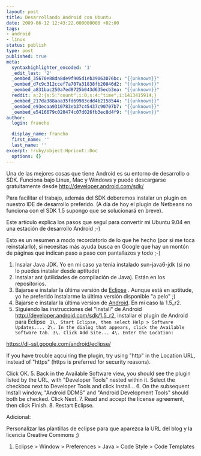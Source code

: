 ```yaml
---
layout: post
title: Desarrollando Android con Ubuntu
date: 2009-06-12 12:43:22.000000000 +02:00
tags:
- android
- linux
status: publish
type: post
published: true
meta:
  syntaxhighlighter_encoded: '1'
  _edit_last: '2'
  _oembed_35670e88da8de9f905d1eb39063076bc: "{{unknown}}"
  _oembed_d7c9c312ccef7a707a31838fb20846d2: "{{unknown}}"
  _oembed_a831bac250a7ed8725b043d635ecb3ea: "{{unknown}}"
  reddit: a:2:{s:5:"count";i:0;s:4:"time";i:1413415914;}
  _oembed_217da388aaa35fd69983cdd4b2158544: "{{unknown}}"
  _oembed_e93ecaa9310783eb37c45437c90707b7: "{{unknown}}"
  _oembed_e5416679c020474c07d026fb3ec8d4f9: "{{unknown}}"
author:
  login: francho

  display_name: francho
  first_name: ''
  last_name: ''
excerpt: !ruby/object:Hpricot::Doc
  options: {}
---
```

Una de las mejores cosas que tiene Android es su entorno de desarrollo o SDK. Funciona bajo Linux, Mac y Windows y puede descargarse gratuitamente desde http://developer.android.com/sdk/

Para facilitar el trabajo, además del SDK deberemos instalar un plugin en nuestro IDE de desarrollo preferido. (A día de hoy el plugin de Netbeans no funciona con el SDK 1.5 supongo que se solucionará en breve).

Este artículo explica los pasos que seguí para convertir mi Ubuntu 9.04 en una estación de desarrollo Android ;-)

Esto es un resumen a modo recordatorio de lo que he hecho (por si me toca reinstalarlo), si necesitas más ayuda busca en Google que hay un montón de páginas que indican paso a paso con pantallazos y todo ;-)

1.  Insalar Java JDK. Yo en mi caso ya tenia instalado sun-java6-jdk (si no lo puedes instalar desde aptitude)
2.  Instalar ant (utilidades de compilación de Java). Están en los repositorios.
3.  Bajarse e instalar la última versión de [Eclipse](http://www.eclipse.org/downloads/) . Aunque está en aptitude, yo he preferido instalarme la última versión disponible "a pelo" ;)
4.  Bajarse e instalar la última version de [Android](http://developer.android.com/sdk/). En mi caso la 1.5_r2.
5.  Siguiendo las instrucciones del "Install" de Android http://developer.android.com/sdk/1.5_r2, installar el plugin de Android para Eclipse
`
1\. Start Eclipse, then select Help > Software Updates....
2\. In the dialog that appears, click the Available Software tab.
3\. Click Add Site...
4\. Enter the Location:`

https://dl-ssl.google.com/android/eclipse/

If you have trouble aqcuiring the plugin, try using "http" in the Location URL, instead of "https" (https is preferred for security reasons).

Click OK.
5\. Back in the Available Software view, you should see the plugin listed by the URL, with "Developer Tools" nested within it. Select the checkbox next to Developer Tools and click Install...
6\. On the subsequent Install window, "Android DDMS" and "Android Development Tools" should both be checked. Click Next.
7\. Read and accept the license agreement, then click Finish.
8\. Restart Eclipse.

Adicional:

Personalizar las plantillas de eclipse para que aparezca la URL del blog y la licencia Creative Commons ;)

1.  Eclipse > Window > Preferences > Java > Code Style > Code Templates
